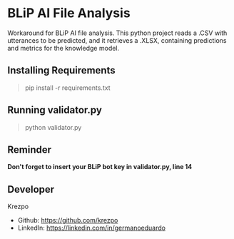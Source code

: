 # BLiP AI File Analysis

Workaround for BLiP AI file analysis. This python project reads a .CSV with utterances to be predicted, and it retrieves a .XLSX, containing predictions and metrics for the knowledge model.

## Installing Requirements

> pip install -r requirements.txt

## Running validator.py

> python validator.py

## Reminder

**Don't forget to insert your BLiP bot key in validator.py, line 14**

## Developer

Krezpo 
- Github: https://github.com/krezpo
- LinkedIn: https://linkedin.com/in/germanoeduardo